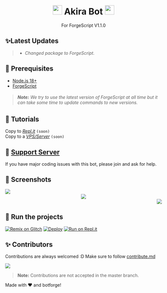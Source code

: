  
<h1 align="center"><img src="https://cdn.lynnux.xyz/images/AkiraAvatar.png" width="30px"> Akira Bot <img src="https://cdn.lynnux.xyz/images/AkiraAvatar.png" width="30px"></h1>
<p align="center">For ForgeScript V1.1.0</p>

## ✨Latest Updates
> - *Changed package to ForgeScript.*

## 🚧 Prerequisites

- [Node.js 18+](https://nodejs.org/en/download/)
- [ForgeScript](https://www.npmjs.com/package/forgescript/)

> ###### **Note:** We try to use the latest version of ForgeScript at all time but it can take some time to update commands to new versions.

## 📝 Tutorials
Copy to [*Repl.it*](./) `(soon)` <br>
Copy to a [*VPS/Server*](./) `(soon)`

## 📝 [Support Server](https://discord.gg/lynnux)
If you have major coding issues with this bot, please join and ask for help.

## 📸 Screenshots
<div align="left">
  <img src="https://cdn.lynnux.xyz/images/image_2023-06-21_113232026.png">
</div>
<div align="center">
  <img src="https://cdn.lynnux.xyz/images/image_2023-06-21_113124654.png">
</div>
<div align="right">
  <img src="https://cdn.lynnux.xyz/images/image_2023-06-21_113018151.png">
</div>

## 💨 Run the projects
[![Remix on Glitch](https://cdn.glitch.com/2703baf2-b643-4da7-ab91-7ee2a2d00b5b%2Fremix-button.svg)](./)
[![Deploy](https://www.herokucdn.com/deploy/button.svg)](./)
[![Run on Repl.it](https://repl.it/badge/github/SudhanPlayz/Discord-MusicBot)](./)

## ✨ Contributors
Contributions are always welcomed :D Make sure to follow [contribute.md](contribute.md)

<a href="https://github.com/Dark-LYNN/AkiraBot/graphs/contributors">
  <img src="https://contributors-img.web.app/image?repo=Dark-LYNN/AkiraBot" />
</a>

> **Note:** Contributions are not accepted in the master branch.

Made with :heart: and botforge!
